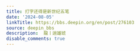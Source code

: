 ```yaml
---
title: 打字还得是新世纪五笔
date: '2024-08-05'
linkTitle: https://bbs.deepin.org/en/post/276103
source: deepin_bbs
description:  龍丨逍雄琥 
disable_comments: true
---
```


